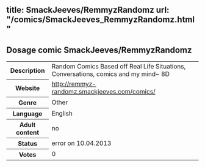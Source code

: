 title: SmackJeeves/RemmyzRandomz
url: "/comics/SmackJeeves_RemmyzRandomz.html"
---
Dosage comic SmackJeeves/RemmyzRandomz
-----------------------------------------

<table class="comicinfo">
<tr>
<th>Description</th><td>Random Comics Based off Real Life Situations, Conversations, comics and my mind~ 8D</td>
</tr>
<tr>
<th>Website</th><td><a href="http://remmyz-randomz.smackjeeves.com/comics/">http://remmyz-randomz.smackjeeves.com/comics/</a></td>
</tr>
<tr>
<th>Genre</th><td>Other</td>
</tr>
<tr>
<th>Language</th><td>English</td>
</tr>
<tr>
<th>Adult content</th><td>no</td>
</tr>
<tr>
<th>Status</th><td>error on 10.04.2013</td>
</tr>
<tr>
<th>Votes</th><td>0</div></td>
</tr>
</table>
